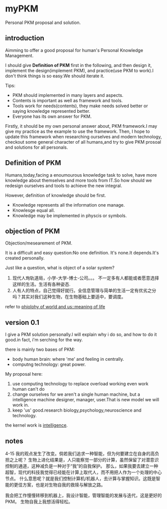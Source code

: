 # myPKM
Personal PKM proposal and solution.

introduction
------------
Aimming to offer a good proposal for human's Personal Knowledge Management. 

I should give __Definition of PKM__ first in the following, and then design it, implement the design(implement PKM), and practice(use PKM to work).I don't think things is so easy.We should iterate it.

Tips:
+ PKM should implemented in many layers and aspects.
+ Contents is important as well as framework and tools.
+ Tools work for needs(contents), they make needs solved better or saying knowledge represented better.
+ Everyone has its own answer for PKM.

Firstly, it should be my own personal answer about,  PKM framework.I may give my practice as the example to use the framework. Then, I hope to  update this framework when researching ourselves and modern technology,  checkout some general character of all humans,and try to give PKM prosoal and solutions for all personals.

Definition of PKM
-----------------
Humans,today,facing a enoumourous knowledge task to solve, have more knowledge about themselves and more tools from IT.So how should we redesign ourselves and tools to achieve the new integral.

However, definition of knowledge should be first.
+ Knowledge represents all the information one manage.
+ Knowlesge equal all.
+ Knowledge may be implemented in physcis or symbols.


objection of PKM
-------------
Objection/mesearement of PKM.

It is a difficult and easy question:No one definition.
It's none.It depends.It's created personally.

Just like a question, what is object of a solar system?

1. 现代人珣轨道局，小学-大学-博士-公司。。。    不一定多有人都能或者愿意选择这样的生活。生活有各种姿态.
2. 人有人的特点，自己觉得好就行。全信息管理与简单的生活一定有优劣之分吗？其实对我们这种生物，在生物基础上要适中，要调度。

refer to [phiolohy of world and us::meaning of life]()

version 0.1
---------
I give a PKM solution personally.I will explain why i do so, and how to do it good.in fact, i'm serching for the way.

there is mainly two bases of PKM:
+ body human brain: where 'me' and feeling in centrally.
+ computng technology: great power.

My proposal here:
1) use computing technology to replace overload working even work human can't do
2) change ourselves for we aren't a single human machine, but a intelligence machine designer, manager, user.That is new model we will work in.
3) keep 'us' good.research biology,psychology,neuroscience and technology. 

the kernel work is [intelligence]().


notes
-------------
4-15 我的观点发生了改变。倘若我们追求一种智能，但为何要建立在自身的高负担之上呢？
生物上进化结果是，人只能察觉一部分的计算，虽然保留了对潜意识控制的通道，这种减负是一种对于“我”的自我保护。
那么，如果我要去建立一种超智，现代的科技我觉得已经能在计算上取代人，而不用把人作为一个处理的中心节点。
什么意思呢？就是我们控制计算机/机器人，去计算与掌握知识。这既是智能的更佳方案，也是对生物自我的救赎与解放之路。

我会把工作慢慢转移到机器上，我设计智能，管理智能的发展与迭代，这是更好的PKM。
生物自我上我想活得轻松。
